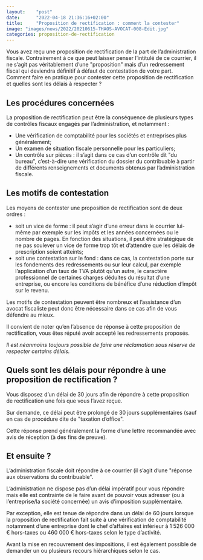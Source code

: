 ```yaml
---
layout:    "post"
date:      "2022-04-18 21:36:16+02:00"
title:     "Proposition de rectification : comment la contester"
image: "images/news/2022/20210615-THAOS-AVOCAT-008-Edit.jpg"
categories: proposition-de-rectification
---
```

Vous avez reçu une proposition de rectification de la part de l’administration fiscale. Contrairement à ce que peut laisser penser l’intitulé de ce courrier, il ne s’agit pas véritablement d’une "proposition" mais d’un redressement fiscal qui deviendra définitif à défaut de contestation de votre part. Comment faire en pratique pour contester cette proposition de rectification et quelles sont les délais à respecter ?

## Les procédures concernées 

La proposition de rectification peut être la conséquence de plusieurs types de contrôles fiscaux engagés par l’administration, et notamment :

* Une vérification de comptabilité pour les sociétés et entreprises plus généralement;
* Un examen de situation fiscale personnelle pour les particuliers;
* Un contrôle sur pièces : il s’agit dans ce cas d’un contrôle dit "du bureau", c’est-à-dire une vérification du dossier du contribuable à partir de différents renseignements et documents obtenus par l’administration fiscale.

## Les motifs de contestation

Les moyens de contester une proposition de rectification sont de deux ordres :

* soit un vice de forme : il peut s’agir d’une erreur dans le courrier lui-même par exemple sur les impôts et les années concernées ou le nombre de pages. En fonction des situations, il peut être stratégique de ne pas soulever un vice de forme trop tôt et d’attendre que les délais de prescription soient atteints;
* soit une contestation sur le fond : dans ce cas, la contestation porte sur les fondements des redressements ou sur leur calcul, par exemple l’application d’un taux de TVA plutôt qu’un autre, le caractère professionnel de certaines charges déduites du résultat d’une entreprise, ou encore les conditions de bénéfice d’une réduction d’impôt sur le revenu.

Les motifs de contestation peuvent être nombreux et l’assistance d’un avocat fiscaliste peut donc être nécessaire dans ce cas afin de vous défendre au mieux.

Il convient de noter qu’en l’absence de réponse à cette proposition de rectification, vous êtes réputé avoir accepté les redressements proposés.

*Il est néanmoins toujours possible de faire une réclamation sous réserve de respecter certains délais.*


## Quels sont les délais pour répondre à une proposition de rectification ?

Vous disposez d’un délai de 30 jours afin de répondre à cette proposition de rectification une fois que vous l’avez reçue.

Sur demande, ce délai peut être prolongé de 30 jours supplémentaires (sauf en cas de procédure dite de "taxation d’office".

Cette réponse prend généralement la forme d’une lettre recommandée avec avis de réception (à des fins de preuve).

## Et ensuite ?

L’administration fiscale doit répondre à ce courrier (il s’agit d’une "réponse aux observations du contribuable".

L’administration ne dispose pas d’un délai impératif pour vous répondre mais elle est contrainte de le faire avant de pouvoir vous adresser (ou à l’entreprise/la société concernée) un avis d’imposition supplémentaire.

Par exception, elle est tenue de répondre dans un délai de 60 jours lorsque la proposition de rectification fait suite à une vérification de comptabilité notamment d’une entreprise dont le chef d’affaires est inférieur à 1 526 000 € hors-taxes ou 460 000 € hors-taxes selon le type d’activité.

Avant la mise en recouvrement des impositions, il est également possible de demander un ou plusieurs recours hiérarchiques selon le cas.